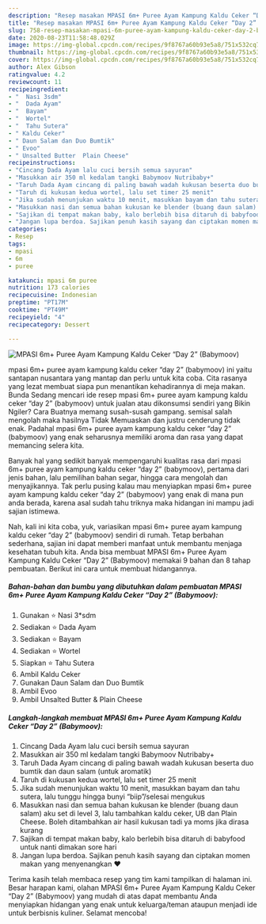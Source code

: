 ```yaml
---
description: "Resep masakan MPASI 6m+ Puree Ayam Kampung Kaldu Ceker “Day 2” (Babymoov) | Bahan Membuat MPASI 6m+ Puree Ayam Kampung Kaldu Ceker “Day 2” (Babymoov) Yang Lezat Sekali"
title: "Resep masakan MPASI 6m+ Puree Ayam Kampung Kaldu Ceker “Day 2” (Babymoov) | Bahan Membuat MPASI 6m+ Puree Ayam Kampung Kaldu Ceker “Day 2” (Babymoov) Yang Lezat Sekali"
slug: 758-resep-masakan-mpasi-6m-puree-ayam-kampung-kaldu-ceker-day-2-babymoov-bahan-membuat-mpasi-6m-puree-ayam-kampung-kaldu-ceker-day-2-babymoov-yang-lezat-sekali
date: 2020-08-23T11:58:48.029Z
image: https://img-global.cpcdn.com/recipes/9f8767a60b93e5a8/751x532cq70/mpasi-6m-puree-ayam-kampung-kaldu-ceker-day-2-babymoov-foto-resep-utama.jpg
thumbnail: https://img-global.cpcdn.com/recipes/9f8767a60b93e5a8/751x532cq70/mpasi-6m-puree-ayam-kampung-kaldu-ceker-day-2-babymoov-foto-resep-utama.jpg
cover: https://img-global.cpcdn.com/recipes/9f8767a60b93e5a8/751x532cq70/mpasi-6m-puree-ayam-kampung-kaldu-ceker-day-2-babymoov-foto-resep-utama.jpg
author: Alex Gibson
ratingvalue: 4.2
reviewcount: 11
recipeingredient:
- "  Nasi 3sdm"
- "  Dada Ayam"
- "  Bayam"
- "  Wortel"
- "  Tahu Sutera"
- " Kaldu Ceker"
- " Daun Salam dan Duo Bumtik"
- " Evoo"
- " Unsalted Butter  Plain Cheese"
recipeinstructions:
- "Cincang Dada Ayam lalu cuci bersih semua sayuran"
- "Masukkan air 350 ml kedalam tangki Babymoov Nutribaby+"
- "Taruh Dada Ayam cincang di paling bawah wadah kukusan beserta duo bumtik dan daun salam (untuk aromatik)"
- "Taruh di kukusan kedua wortel, lalu set timer 25 menit"
- "Jika sudah menunjukan waktu 10 menit, masukkan bayam dan tahu sutera, lalu tunggu hingga bunyi “biip”/selesai mengukus"
- "Masukkan nasi dan semua bahan kukusan ke blender (buang daun salam) aku set di level 3, lalu tambahkan kaldu ceker, UB dan Plain Cheese. Boleh ditambahkan air hasil kukusan tadi ya moms jika dirasa kurang"
- "Sajikan di tempat makan baby, kalo berlebih bisa ditaruh di babyfood untuk nanti dimakan sore hari"
- "Jangan lupa berdoa. Sajikan penuh kasih sayang dan ciptakan momen makan yang menyenangkan ❤️"
categories:
- Resep
tags:
- mpasi
- 6m
- puree

katakunci: mpasi 6m puree 
nutrition: 173 calories
recipecuisine: Indonesian
preptime: "PT17M"
cooktime: "PT49M"
recipeyield: "4"
recipecategory: Dessert

---
```



![MPASI 6m+ Puree Ayam Kampung Kaldu Ceker “Day 2” (Babymoov)](https://img-global.cpcdn.com/recipes/9f8767a60b93e5a8/751x532cq70/mpasi-6m-puree-ayam-kampung-kaldu-ceker-day-2-babymoov-foto-resep-utama.jpg)


mpasi 6m+ puree ayam kampung kaldu ceker “day 2” (babymoov) ini yaitu santapan nusantara yang mantap dan perlu untuk kita coba. Cita rasanya yang lezat membuat siapa pun menantikan kehadirannya di meja makan.
Bunda Sedang mencari ide resep mpasi 6m+ puree ayam kampung kaldu ceker “day 2” (babymoov) untuk jualan atau dikonsumsi sendiri yang Bikin Ngiler? Cara Buatnya memang susah-susah gampang. semisal salah mengolah maka hasilnya Tidak Memuaskan dan justru cenderung tidak enak. Padahal mpasi 6m+ puree ayam kampung kaldu ceker “day 2” (babymoov) yang enak seharusnya memiliki aroma dan rasa yang dapat memancing selera kita.

Banyak hal yang sedikit banyak mempengaruhi kualitas rasa dari mpasi 6m+ puree ayam kampung kaldu ceker “day 2” (babymoov), pertama dari jenis bahan, lalu pemilihan bahan segar, hingga cara mengolah dan menyajikannya. Tak perlu pusing kalau mau menyiapkan mpasi 6m+ puree ayam kampung kaldu ceker “day 2” (babymoov) yang enak di mana pun anda berada, karena asal sudah tahu triknya maka hidangan ini mampu jadi sajian istimewa.




Nah, kali ini kita coba, yuk, variasikan mpasi 6m+ puree ayam kampung kaldu ceker “day 2” (babymoov) sendiri di rumah. Tetap berbahan sederhana, sajian ini dapat memberi manfaat untuk membantu menjaga kesehatan tubuh kita. Anda bisa membuat MPASI 6m+ Puree Ayam Kampung Kaldu Ceker “Day 2” (Babymoov) memakai 9 bahan dan 8 tahap pembuatan. Berikut ini cara untuk membuat hidangannya.

<!--inarticleads1-->

##### Bahan-bahan dan bumbu yang dibutuhkan dalam pembuatan MPASI 6m+ Puree Ayam Kampung Kaldu Ceker “Day 2” (Babymoov):

1. Gunakan  ⭐️ Nasi 3*sdm
1. Sediakan  ⭐️ Dada Ayam
1. Sediakan  ⭐️ Bayam
1. Sediakan  ⭐️ Wortel
1. Siapkan  ⭐️ Tahu Sutera
1. Ambil  Kaldu Ceker
1. Gunakan  Daun Salam dan Duo Bumtik
1. Ambil  Evoo
1. Ambil  Unsalted Butter &amp; Plain Cheese




<!--inarticleads2-->

##### Langkah-langkah membuat MPASI 6m+ Puree Ayam Kampung Kaldu Ceker “Day 2” (Babymoov):

1. Cincang Dada Ayam lalu cuci bersih semua sayuran
1. Masukkan air 350 ml kedalam tangki Babymoov Nutribaby+
1. Taruh Dada Ayam cincang di paling bawah wadah kukusan beserta duo bumtik dan daun salam (untuk aromatik)
1. Taruh di kukusan kedua wortel, lalu set timer 25 menit
1. Jika sudah menunjukan waktu 10 menit, masukkan bayam dan tahu sutera, lalu tunggu hingga bunyi “biip”/selesai mengukus
1. Masukkan nasi dan semua bahan kukusan ke blender (buang daun salam) aku set di level 3, lalu tambahkan kaldu ceker, UB dan Plain Cheese. Boleh ditambahkan air hasil kukusan tadi ya moms jika dirasa kurang
1. Sajikan di tempat makan baby, kalo berlebih bisa ditaruh di babyfood untuk nanti dimakan sore hari
1. Jangan lupa berdoa. Sajikan penuh kasih sayang dan ciptakan momen makan yang menyenangkan ❤️




Terima kasih telah membaca resep yang tim kami tampilkan di halaman ini. Besar harapan kami, olahan MPASI 6m+ Puree Ayam Kampung Kaldu Ceker “Day 2” (Babymoov) yang mudah di atas dapat membantu Anda menyiapkan hidangan yang enak untuk keluarga/teman ataupun menjadi ide untuk berbisnis kuliner. Selamat mencoba!

